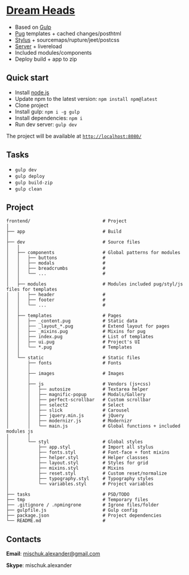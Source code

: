 # [Dream Heads](http://frontend.watch/dreamheads)
* Based on [Gulp](http://gulpjs.com/)
* [Pug](https://pugjs.org) templates + cached changes/posthtml
* [Stylus](http://stylus-lang.com/) + sourcemaps/rupture/jeet/postcss
* [Server](https://www.npmjs.com/package/gulp-connect) + livereload
* Included modules/components
* Deploy build + app to zip

## Quick start
* Install [node.js](https://nodejs.org)
* Update npm to the latest version: `npm install npm@latest`
* Clone project
* Install gulp: `npm i -g gulp`
* Install dependencies: `npm i`
* Run dev server: `gulp dev`

The project will be available at [`http://localhost:8080/`](http://localhost:8080/)

## Tasks
* `gulp dev`
* `gulp deploy`
* `gulp build-zip`
* `gulp clean`


## Project
```
frontend/                           # Project
│
├── app                             # Build
│
├── dev                             # Source files
│   │
│   ├── components                  # Global patterns for modules
│   │   ├── buttons                 #
│   │   ├── modals                  #
│   │   ├── breadcrumbs             #
│   │   └── ...                     #
│   │
│   ├── modules                     # Modules included pug/styl/js files for templates
│   │   ├── header                  #
│   │   ├── footer                  #
│   │   └── ...                     #
│   │
│   ├── templates                   # Pages
│   │   ├── _content.pug            # Static data
│   │   ├── _layout_*.pug           # Extend layout for pages
│   │   ├── _mixins.pug             # Mixins for pug
│   │   ├── index.pug               # List of templates
│   │   ├── ui.pug                  # Project's UI
│   │   └── *.pug                   # Templates
│   │
│   └── static                      # Static files
│       ├── fonts                   # Fonts
│       │
│       ├── images                  # Images
│       │
│       ├── js                      # Vendors (js+css)
│       │   ├── autosize            # Textarea helper
│       │   ├── magnific-popup      # Modals/Gallery
│       │   ├── perfect-scrollbar   # Custom scrollbar
│       │   ├── select2             # Select
│       │   ├── slick               # Carousel
│       │   ├── jquery.min.js       # jQuery
│       │   ├── modernizr.js        # Modernizr
│       │   └── main.js             # Global functions + included modules js
│       │
│       └── styl                    # Global styles
│           ├── app.styl            # Import all stylus
│           ├── fonts.styl          # Font-face + font mixins
│           ├── helper.styl         # Helper classses
│           ├── layout.styl         # Styles for grid
│           ├── mixins.styl         # Mixins
│           ├── reset.styl          # Custom reset/normalize
│           ├── typography.styl     # Typography styles
│           └── variables.styl      # Project variables
│
├── tasks                           # PSD/TODO
├── tmp                             # Temporary files
├── .gitignore / .npmingrone        # Igrone files/folder
├── gulpfile.js                     # Gulp config
├── package.json                    # Project dependencies
└── README.md                       #
```

## Contacts
**Email**: mischuk.alexander@gmail.com

**Skype**: mischuk.alexander

